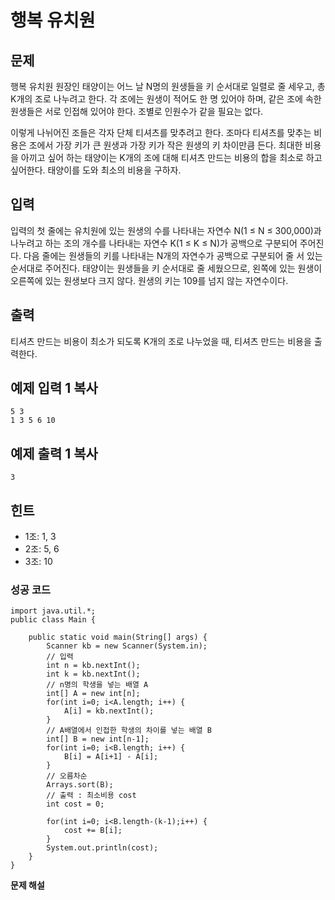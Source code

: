 # 행복 유치원



## 문제

행복 유치원 원장인 태양이는 어느 날 N명의 원생들을 키 순서대로 일렬로 줄 세우고, 총 K개의 조로 나누려고 한다. 각 조에는 원생이 적어도 한 명 있어야 하며, 같은 조에 속한 원생들은 서로 인접해 있어야 한다. 조별로 인원수가 같을 필요는 없다.

이렇게 나뉘어진 조들은 각자 단체 티셔츠를 맞추려고 한다. 조마다 티셔츠를 맞추는 비용은 조에서 가장 키가 큰 원생과 가장 키가 작은 원생의 키 차이만큼 든다. 최대한 비용을 아끼고 싶어 하는 태양이는 K개의 조에 대해 티셔츠 만드는 비용의 합을 최소로 하고 싶어한다. 태양이를 도와 최소의 비용을 구하자.

## 입력

입력의 첫 줄에는 유치원에 있는 원생의 수를 나타내는 자연수 N(1 ≤ N ≤ 300,000)과 나누려고 하는 조의 개수를 나타내는 자연수 K(1 ≤ K ≤ N)가 공백으로 구분되어 주어진다. 다음 줄에는 원생들의 키를 나타내는 N개의 자연수가 공백으로 구분되어 줄 서 있는 순서대로 주어진다. 태양이는 원생들을 키 순서대로 줄 세웠으므로, 왼쪽에 있는 원생이 오른쪽에 있는 원생보다 크지 않다. 원생의 키는 109를 넘지 않는 자연수이다.

## 출력

티셔츠 만드는 비용이 최소가 되도록 K개의 조로 나누었을 때, 티셔츠 만드는 비용을 출력한다.

## 예제 입력 1 복사

```
5 3
1 3 5 6 10
```

## 예제 출력 1 복사

```
3
```

## 힌트

- 1조: 1, 3
- 2조: 5, 6
- 3조: 10



### 성공 코드

```
import java.util.*;
public class Main {

	public static void main(String[] args) {
		Scanner kb = new Scanner(System.in);
		// 입력
		int n = kb.nextInt();
		int k = kb.nextInt();
		// n명의 학생을 넣는 배열 A
		int[] A = new int[n];
		for(int i=0; i<A.length; i++) {
			A[i] = kb.nextInt();
		}
		// A배열에서 인접한 학생의 차이를 넣는 배열 B
		int[] B = new int[n-1];
		for(int i=0; i<B.length; i++) {
			B[i] = A[i+1] - A[i];
		}
        // 오름차순
		Arrays.sort(B);
		// 출력 : 최소비용 cost
		int cost = 0;
		
		for(int i=0; i<B.length-(k-1);i++) {
			cost += B[i];
		}
		System.out.println(cost);
	}
}
```



**문제 해설**

[Notion]: https://lealea.tistory.com/47

